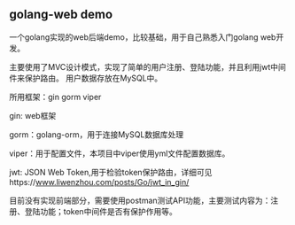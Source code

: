 ## **golang-web demo**

一个golang实现的web后端demo，比较基础，用于自己熟悉入门golang web开发。


主要使用了MVC设计模式，实现了简单的用户注册、登陆功能，并且利用jwt中间件来保护路由。 用户数据存放在MySQL中。


所用框架：gin gorm viper

gin: web框架

gorm：golang-orm，用于连接MySQL数据库处理

viper：用于配置文件，本项目中viper使用yml文件配置数据库。

jwt: JSON Web Token,用于检验token保护路由，详细可见https://www.liwenzhou.com/posts/Go/jwt_in_gin/

目前没有实现前端部分，需要使用postman测试API功能，主要测试内容为：注册、登陆功能；token中间件是否有保护作用等。
